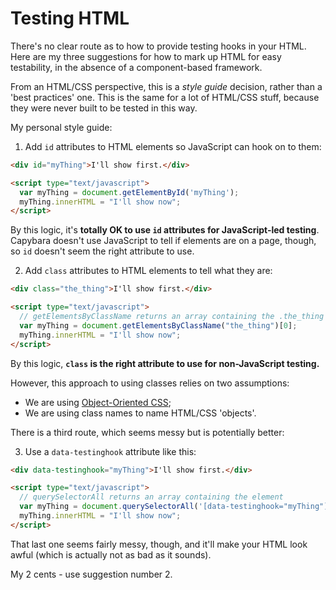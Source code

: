 # Testing HTML

There's no clear route as to how to provide testing hooks in your HTML. Here are my three suggestions for how to mark up HTML for easy testability, in the absence of a component-based framework.

From an HTML/CSS perspective, this is a _style guide_ decision, rather than a 'best practices' one. This is the same for a lot of HTML/CSS stuff, because they were never built to be tested in this way.

My personal style guide:

1. Add `id` attributes to HTML elements so JavaScript can hook on to them:

```html
<div id="myThing">I'll show first.</div>

<script type="text/javascript">
  var myThing = document.getElementById('myThing');
  myThing.innerHTML = "I'll show now";
</script>
```

By this logic, it's **totally OK to use `id` attributes for JavaScript-led testing**. Capybara doesn't use JavaScript to tell if elements are on a page, though, so `id` doesn't seem the right attribute to use.

2. Add `class` attributes to HTML elements to tell what they are:

```html
<div class="the_thing">I'll show first.</div>

<script type="text/javascript">
  // getElementsByClassName returns an array containing the .the_thing element
  var myThing = document.getElementsByClassName("the_thing")[0];
  myThing.innerHTML = "I'll show now";
</script>
```

By this logic, **`class` is the right attribute to use for non-JavaScript testing.**

However, this approach to using classes relies on two assumptions:

- We are using [Object-Oriented CSS](http://oocss.org/);
- We are using class names to name HTML/CSS 'objects'.

There is a third route, which seems messy but is potentially better: 

3. Use a `data-testinghook` attribute like this:

```html
<div data-testinghook="myThing">I'll show first.</div>

<script type="text/javascript">
  // querySelectorAll returns an array containing the element
  var myThing = document.querySelectorAll('[data-testinghook="myThing"]')[0];
  myThing.innerHTML = "I'll show now";
</script>
```

That last one seems fairly messy, though, and it'll make your HTML look awful (which is actually not as bad as it sounds).

My 2 cents - use suggestion number 2.